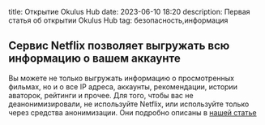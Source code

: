 title: Открытие Okulus Hub
date: 2023-06-10 18:20
description: Первая статья об открытии Okulus Hub
tag: безопасность,информация

## Сервис Netflix позволяет выгружать всю информацию о вашем аккаунте
Вы можете не только выгружать информацию о просмотренных фильмах, но и о все IP адреса, аккаунты, рекомендации, истории аваторок, рейтинги и прочее.
Для того, чтобы вас не деанонимизировали, не используйте Netflix, или используйте только через средства анонимизации. Они подробно описаны в [нашей статье](http://pythonanywhere.com/it_security_and_anomim)